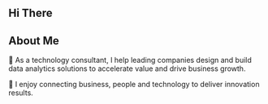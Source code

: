 ## Hi There

## About Me 

🔭 As a technology consultant, I help leading companies design and build data analytics solutions to accelerate value and drive business growth. 

👯 I enjoy connecting business, people and technology to deliver innovation results.
